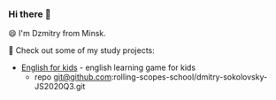 ### Hi there 👋
😄 I'm Dzmitry from Minsk.

👯 Check out some of my study projects:

  - [English for kids](https://rolling-scopes-school.github.io/dmitry-sokolovsky-JS2020Q3/english-for-kids/) - english learning game for kids
    - repo git@github.com:rolling-scopes-school/dmitry-sokolovsky-JS2020Q3.git

<!--
**Dmitry-Sokolovsky/Dmitry-Sokolovsky** is a ✨ _special_ ✨ repository because its `README.md` (this file) appears on your GitHub profile.

Here are some ideas to get you started:

- 🔭 I’m currently working on ...
- 🌱 I’m currently learning ...
- 👯 I’m looking to collaborate on ...
- 🤔 I’m looking for help with ...
- 💬 Ask me about ...
- 📫 How to reach me: ...
- 😄 Pronouns: ...
- ⚡ Fun fact: ...
-->
